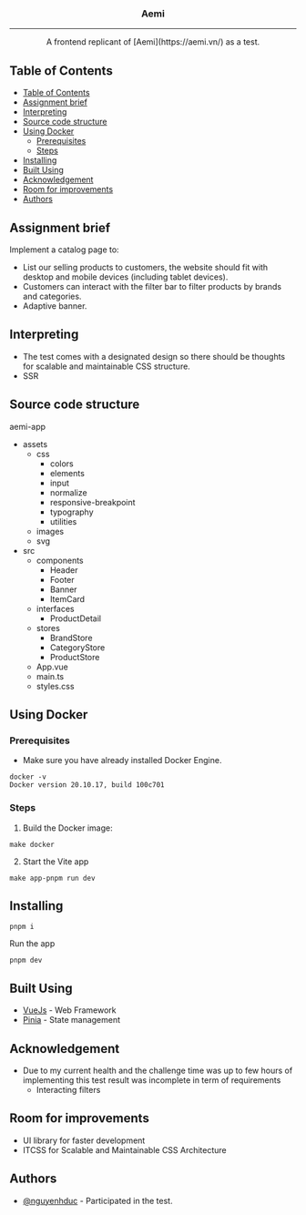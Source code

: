 <h3 align="center">Aemi</h3>

---

<p align="center"> A frontend replicant of [Aemi](https://aemi.vn/) as a test.
    <br>
</p>

## Table of Contents

- [Table of Contents](#table-of-contents)
- [Assignment brief <a name = "assignment_brief"></a>](#assignment-brief-)
- [Interpreting <a name = "interpreting"></a>](#interpreting-)
- [Source code structure <a name = "code_structure"></a>](#source-code-structure-)
- [Using Docker <a name = "using_docker"></a>](#using-docker-)
  - [Prerequisites](#prerequisites)
  - [Steps](#steps)
- [Installing](#installing)
- [Built Using <a name = "built_using"></a>](#built-using-)
- [Acknowledgement](#acknowledgement)
- [Room for improvements <a name = "acknowledgement"></a>](#room-for-improvements-)
- [Authors <a name = "authors"></a>](#authors-)

## Assignment brief <a name = "assignment_brief"></a>

Implement a catalog page to:

- List our selling products to customers, the website should fit with desktop and mobile devices (including tablet devices).
- Customers can interact with the filter bar to filter products by brands and categories.
- Adaptive banner.

## Interpreting <a name = "interpreting"></a>

- The test comes with a designated design so there should be thoughts for scalable and maintainable CSS structure.
- SSR

## Source code structure <a name = "code_structure"></a>

aemi-app

- assets
  - css
    - colors
    - elements
    - input
    - normalize
    - responsive-breakpoint
    - typography
    - utilities
  - images
  - svg
- src
  - components
    - Header
    - Footer
    - Banner
    - ItemCard
  - interfaces
    - ProductDetail
  - stores
    - BrandStore
    - CategoryStore
    - ProductStore
  - App.vue
  - main.ts
  - styles.css

## Using Docker <a name = "using_docker"></a>

### Prerequisites

- Make sure you have already installed Docker Engine.

```
docker -v
Docker version 20.10.17, build 100c701
```

### Steps

1. Build the Docker image:

```
make docker
```

2. Start the Vite app

```
make app-pnpm run dev
```

## Installing

```
pnpm i
```

Run the app

```
pnpm dev
```

## Built Using <a name = "built_using"></a>

- [VueJs](https://vuejs.org/) - Web Framework
- [Pinia](https://pinia.vuejs.org/) - State management

## Acknowledgement

- Due to my current health and the challenge time was up to few hours of implementing this test result was incomplete in term of requirements
  - Interacting filters

## Room for improvements <a name = "acknowledgement"></a>

- UI library for faster development
- ITCSS for Scalable and Maintainable CSS Architecture

## Authors <a name = "authors"></a>

- [@nguyenhduc](https://github.com/nguyenhduc) - Participated in the test.
